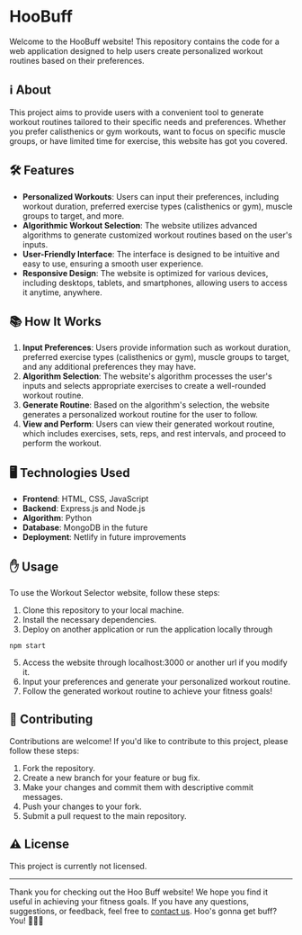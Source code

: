 # HooBuff 

Welcome to the HooBuff website! This repository contains the code for a web application designed to help users create personalized workout routines based on their preferences.

## ℹ️ About

This project aims to provide users with a convenient tool to generate workout routines tailored to their specific needs and preferences. Whether you prefer calisthenics or gym workouts, want to focus on specific muscle groups, or have limited time for exercise, this website has got you covered.

## 🛠️ Features

- **Personalized Workouts**: Users can input their preferences, including workout duration, preferred exercise types (calisthenics or gym), muscle groups to target, and more.
- **Algorithmic Workout Selection**: The website utilizes advanced algorithms to generate customized workout routines based on the user's inputs.
- **User-Friendly Interface**: The interface is designed to be intuitive and easy to use, ensuring a smooth user experience.
- **Responsive Design**: The website is optimized for various devices, including desktops, tablets, and smartphones, allowing users to access it anytime, anywhere.

## 📚 How It Works

1. **Input Preferences**: Users provide information such as workout duration, preferred exercise types (calisthenics or gym), muscle groups to target, and any additional preferences they may have.
2. **Algorithm Selection**: The website's algorithm processes the user's inputs and selects appropriate exercises to create a well-rounded workout routine.
3. **Generate Routine**: Based on the algorithm's selection, the website generates a personalized workout routine for the user to follow.
4. **View and Perform**: Users can view their generated workout routine, which includes exercises, sets, reps, and rest intervals, and proceed to perform the workout.

## 🖥️ Technologies Used

- **Frontend**: HTML, CSS, JavaScript
- **Backend**: Express.js and Node.js
- **Algorithm**: Python
- **Database**: MongoDB in the future
- **Deployment**: Netlify in future improvements

## ✋ Usage

To use the Workout Selector website, follow these steps:

1. Clone this repository to your local machine.
2. Install the necessary dependencies.
3. Deploy on another application or run the application locally through
  ```
  npm start
  ```

5. Access the website through localhost:3000 or another url if you modify it.
6. Input your preferences and generate your personalized workout routine.
7. Follow the generated workout routine to achieve your fitness goals!

## 🤝 Contributing

Contributions are welcome! If you'd like to contribute to this project, please follow these steps:

1. Fork the repository.
2. Create a new branch for your feature or bug fix.
3. Make your changes and commit them with descriptive commit messages.
4. Push your changes to your fork.
5. Submit a pull request to the main repository.

## ⚠️ License

This project is currently not licensed.

---

Thank you for checking out the Hoo Buff website! We hope you find it useful in achieving your fitness goals. If you have any questions, suggestions, or feedback, feel free to [contact us](dhwa0301@gmail.com). Hoo's gonna get buff? You! 🏋️‍♂️💪
